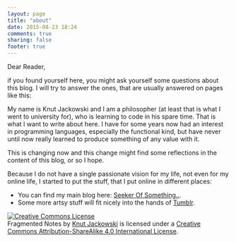 ```yaml
---
layout: page
title: "about"
date: 2015-08-23 18:24
comments: true
sharing: false
footer: true
---
```


Dear Reader,

if you found yourself here, you might ask yourself some questions about this blog. I will try to answer the ones, that are usually answered on pages like this:

My name is Knut Jackowski and I am a philosopher (at least that is what I went to university for), who is learning to code in his spare time. That is what I want to write about here. I have for some years now had an interest in programming languages, especially the functional kind, but have never until now really learned to produce something of any value with it.

This is changing now and this change might find some reflections in the content of this blog, or so I hope.

Because I do not have a single passionate vision for my life, not even for my online life, I started to put the stuff, that I put online in different places:

- You can find my main blog here: [Seeker Of Something..][0].
- Some more artsy stuff will fit nicely into the hands of [Tumblr][1].


<a rel="license" href="http://creativecommons.org/licenses/by-sa/4.0/"><img alt="Creative Commons License" style="border-width:0" src="https://i.creativecommons.org/l/by-sa/4.0/88x31.png" /></a><br /><span xmlns:dct="http://purl.org/dc/terms/" property="dct:title">Fragmented Notes</span> by <a xmlns:cc="http://creativecommons.org/ns#" href="http://doxanthropos.github.io/" property="cc:attributionName" rel="cc:attributionURL">Knut Jackowski</a> is licensed under a <a rel="license" href="http://creativecommons.org/licenses/by-sa/4.0/">Creative Commons Attribution-ShareAlike 4.0 International License</a>.

[0]: https://doxanthropos.wordpress.com/
[1]: http://doxanthropos.tumblr.com/
